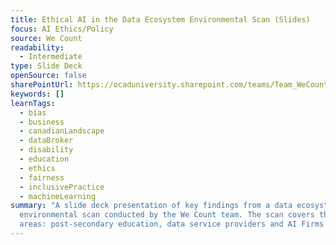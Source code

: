 ```yaml
---
title: Ethical AI in the Data Ecosystem Environmental Scan (Slides)
focus: AI Ethics/Policy
source: We Count
readability:
  - Intermediate
type: Slide Deck
openSource: false
sharePointUrl: https://ocaduniversity.sharepoint.com/teams/Team_WeCount/_layouts/15/Doc.aspx?OR=teams&action=edit&sourcedoc={90300DEE-FDA4-497F-9926-E736FDD008D4}
keywords: []
learnTags:
  - bias
  - business
  - canadianLandscape
  - dataBroker
  - disability
  - education
  - ethics
  - fairness
  - inclusivePractice
  - machineLearning
summary: "A slide deck presentation of key findings from a data ecosystem
  environmental scan conducted by the We Count team. The scan covers three
  areas: post-secondary education, data service providers and AI Firms.  "
---
```

